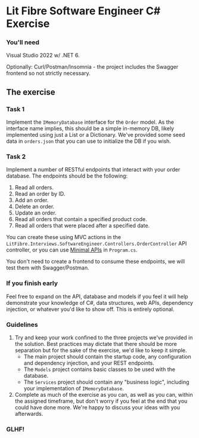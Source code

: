 # Lit Fibre Software Engineer C# Exercise

### You'll need
Visual Studio 2022 w/ .NET 6.

Optionally:
Curl/Postman/Insomnia - the project includes the Swagger frontend so not strictly necessary.

## The exercise
### Task 1
Implement the `IMemoryDatabase` interface for the `Order` model. As the interface name implies, this should be a simple in-memory DB, likely implemented using just a List or a Dictionary. We've provided some seed data in `orders.json` that you can use to initialize the DB if you wish.

### Task 2
Implement a number of RESTful endpoints that interact with your order database. The endpoints should be the following:
1. Read all orders.
2. Read an order by ID.
3. Add an order.
4. Delete an order.
5. Update an order.
6. Read all orders that contain a specified product code.
7. Read all orders that were placed after a specified date.

You can create these using MVC actions in the `LitFibre.Interviews.SoftwareEngineer.Controllers.OrderController` API controller, or you can use [Minimal APIs](https://learn.microsoft.com/en-us/aspnet/core/fundamentals/minimal-apis?view=aspnetcore-6.0) in `Program.cs`.

You don't need to create a frontend to consume these endpoints, we will test them with Swagger/Postman.

### If you finish early
Feel free to expand on the API, database and models if you feel it will help demonstrate your knowledge of C#, data structures, web APIs, dependency injection, or whatever you'd like to show off. This is entirely optional.

### Guidelines
1. Try and keep your work confined to the three projects we've provided in the solution. Best practices may dictate that there should be more separation but for the sake of the exercise, we'd like to keep it simple.
	- The main project should contain the startup code, any configuration and dependency injection, and your REST endpoints.
	- The `Models` project contains basic classes to be used with the database.
	- The `Services` project should contain any "business logic", including your implementation of `IMemoryDatabase`.
2. Complete as much of the exercise as you can, as well as you can, within the assigned timeframe, but don't worry if you feel at the end that you could have done more. We're happy to discuss your ideas with you afterwards.

### GLHF!

